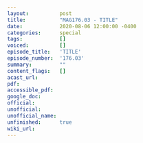 ```yaml
---
layout:          post
title:           "MAG176.03 - TITLE"
date:            2020-08-06 12:00:00 -0400
categories:      special
tags:            []
voiced:          []
episode_title:   'TITLE'
episode_number:  '176.03'
summary:         ""
content_flags:   []
acast_url:       
pdf:             
accessible_pdf:  
google_doc:      
official:        
unofficial:      
unofficial_name: 
unfinished:      true
wiki_url:        
---
```


